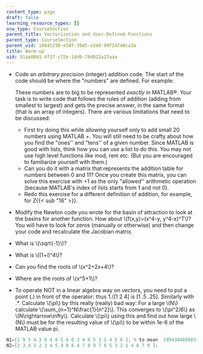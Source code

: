 ```yaml
---
content_type: page
draft: false
learning_resource_types: []
ocw_type: CourseSection
parent_title: Vectorization and User-Defined Functions
parent_type: CourseSection
parent_uid: 18645230-e50f-3945-e34d-99f24f40ca3a
title: Warm-up
uid: 81aa80d1-4f27-c72e-1dd0-74d022a27aaa
---
```

- Code an _arbitrary precision_ (integer) addition code. The start of the code should be where the "numbers" are defined. For example:   
      
    These numbers are to big to be represented _exactly_ in MATLAB®. Your task is to write code that follows the rules of addition (adding from smallest to largest) and gets the precise answer, in the same format (that is an array of integers). There are various limitations that need to be discussed:   
      
    - First try doing this while allowing yourself only to add small 20 numbers using MATLAB +. You will still need to be crafty about how you find the "ones'' and "tens'' of a given number. Since MATLAB is good with lists, think how you can use a list to do this. You may not use high level functions like mod, rem etc. (But you are encouraged to familiarize yourself with them.)
    - Can you do it with a matrix that represents the addition table for numbers between 0 and 11? Once you create this matrix, you can solve this exercise with +1 as the only "allowed'' arithmetic operation (because MATLAB's index of lists starts from 1 and not 0).
    - Redo this exercise for a different definition of addition, for example, for Z{{< sub "16" >}}.
- Modify the Newton code you wrote for the basin of attraction to look at the basins for another function. How about \\(f(x,y)=(x^4-y, y^4-x)^T\\)? You will have to look for zeros (manually or otherwise) and then change your code and recalculate the Jacobian matrix.
- What is \\(\\sqrt{-1}\\)?
- What is \\((1+i)^4\\)?
- Can you find the roots of \\(x^2+2x+4\\)?
- Where are the roots of \\(x^5+1\\)?
- To operate NOT in a linear algebra way on vectors, you need to put a point (.) in front of the operator: thus 1./\[1 2 4\] is \[1 .5 .25\]. Similarly with .\*. Calculate \\(\\pi\\) by this really (really) bad way: For a large \\(N\\) calculate \\(\\sum\_{n=1}^N\\frac{1}{n^2}\\). This converges to \\(\\pi^2/6\\) as \\(N\\rightarrow\\infty\\). Calculate \\(\\pi\\) using this and find out how large \\(N\\) must be for the resulting value of \\(\\pi\\) to be within 1e-6 of the MATLAB value pi.

```c
N1=[1 9 5 4 3 8 4 8 5 6 0 3 4 0 5 3 2 4 5 6 ]; % to mean  19543848560340532456
N2=[2 3 4 3 2 3 4 5 4 8 6 4 7 8 9 7 6 5 3 2 1 4 6 7 9 ]; 
```